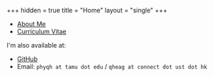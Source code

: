 +++
hidden = true
title = "Home"
layout = "single"
+++

* [About Me](/pages/about/)
* [Curriculum Vitae](/files/CV.pdf)

I'm also available at:

* [GitHub](https://github.com/phyqh)
* Email:  `phyqh at tamu dot edu` / `qheag at connect dot ust dot hk`
